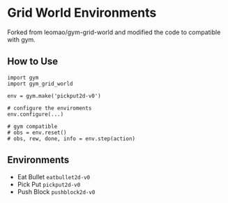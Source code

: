 Grid World Environments
===

Forked from leomao/gym-grid-world and modified the code to compatible with gym.

## How to Use

```
import gym
import gym_grid_world

env = gym.make('pickput2d-v0')

# configure the enviroments
env.configure(...)

# gym compatible
# obs = env.reset()
# obs, rew, done, info = env.step(action)
```

## Environments

- Eat Bullet `eatbullet2d-v0`
- Pick Put `pickput2d-v0`
- Push Block `pushblock2d-v0`
